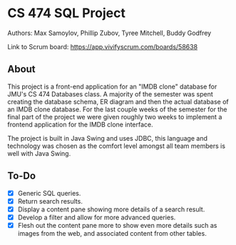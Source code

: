 # CS 474 SQL Project
Authors: Max Samoylov, Phillip Zubov, Tyree Mitchell, Buddy Godfrey

Link to Scrum board: https://app.vivifyscrum.com/boards/58638

## About
  This project is a front-end application for an "IMDB clone" database for JMU's CS 474 Databases class.
A majority of the semester was spent creating the database schema, ER diagram and then the actual database of an IMDB clone database.
For the last couple weeks of the semester for the final part of the project we were given roughly two weeks to implement a frontend application for the IMDB clone interface.

  The project is built in Java Swing and uses JDBC, this language and technology was chosen as the comfort level amongst all team members is well with Java Swing.

## To-Do

- [x] Generic SQL queries.
- [x] Return search results.
- [x] Display a content pane showing more details of a search result.
- [x] Develop a filter and allow for more advanced queries.
- [x] Flesh out the content pane more to show even more details such as images from the web, and associated content from other tables.
